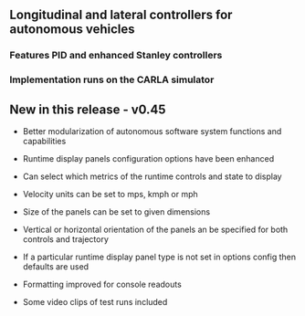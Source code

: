
## Longitudinal and lateral controllers for autonomous vehicles

### Features PID and enhanced Stanley controllers
### Implementation runs on the CARLA simulator


## New in this release - v0.45

- Better modularization of autonomous software system functions and capabilities

* Runtime display panels configuration options have been enhanced

* Can select which metrics of the runtime controls and state to display

* Velocity units can be set to mps, kmph or mph

* Size of the panels can be set to given dimensions

* Vertical or horizontal orientation of the panels an be specified for both controls and trajectory

* If a particular runtime display panel type is not set in options config then defaults are used

* Formatting improved for console readouts

* Some video clips of test runs included





